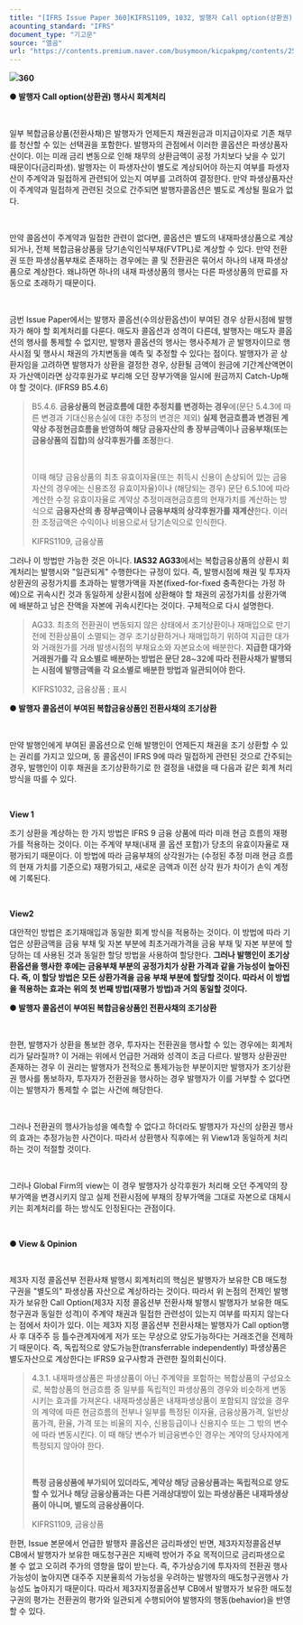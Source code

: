 ```yaml
---
title: "[IFRS Issue Paper 360]KIFRS1109, 1032, 발행자 Call option(상환권) 행사시 회계처리"
acounting_standard: "IFRS"
document_type: "기고문"
source: "엘곰"
url: "https://contents.premium.naver.com/busymoon/kicpakpmg/contents/250201161545583ck"
---
```

![](https://n2.news.naver.com/l.gif?type=content)**360**

**● 발행자 Call option(상환권) 행사시 회계처리**

**​**

일부 복합금융상품(전환사채)은 발행자가 언제든지 채권원금과 미지급이자로 기존 채무를 청산할 수 있는 선택권을 포함한다. 발행자의 관점에서 이러한 콜옵션은 파생상품자산이다. 이는 미래 금리 변동으로 인해 채무의 상환금액이 공정 가치보다 낮을 수 있기 때문이다(금리파생). 발행자는 이 파생자산이 별도로 계상되어야 하는지 여부를 파생자산이 주계약과 밀접하게 관련되어 있는지 여부를 고려하여 결정한다. 만약 파생상품자산이 주계약과 밀접하게 관련된 것으로 간주되면 발행자콜옵션은 별도로 계상될 필요가 없다.

​

만약 콜옵션이 주계약과 밀접한 관련이 없다면, 콜옵션은 별도의 내재파생상품으로 계상되거나, 전체 복합금융상품을 당기손익인식부채(FVTPL)로 계상할 수 있다. 만약 전환권 또한 파생상품부채로 존재하는 경우에는 콜 및 전환권은 묶어서 하나의 내재 파생상품으로 계상한다. 왜냐하면 하나의 내재 파생상품의 행사는 다른 파생상품의 만료를 자동으로 초래하기 때문이다.

​

금번 Issue Paper에서는 발행자 콜옵션(수의상환옵션)이 부여된 경우 상환시점에 발행자가 해야 할 회계처리를 다룬다. 매도자 콜옵션과 성격이 다른데, 발행자는 매도자 콜옵션의 행사를 통제할 수 없지만, 발행자 콜옵션의 행사는 행사주체가 곧 발행자이므로 행사시점 및 행사시 채권의 가치변동을 예측 및 추정할 수 있다는 점이다. 발행자가 곧 상환자임을 고려하면 발행자가 상환을 결정한 경우, 상환될 금액이 원금에 기간계산액면이자 가산액이라면 상각후원가로 부리해 오던 장부가액을 일시에 원금까지 Catch-Up해야 할 것이다. (IFRS9 B5.4.6)

> B5.4.6. **금융상품의 현금흐름에 대한 추정치를 변경하는 경우**에(문단 5.4.3에 따른 변경과 기대신용손실에 대한 추정의 변경은 제외) **실제 현금흐름과 변경된 계약상 추정현금흐름을 반영하여 해당 금융자산의 총 장부금액이나 금융부채(또는 금융상품의 집합)의 상각후원가를 조정**한다.
> 
> ​
> 
> 이때 해당 금융상품의 최초 유효이자율(또는 취득시 신용이 손상되어 있는 금융자산의 경우에는 신용조정 유효이자율)이나 (해당되는 경우) 문단 6.5.10에 따라 계산한 수정 유효이자율로 계약상 추정미래현금흐름의 현재가치를 계산하는 방식으로 **금융자산의 총 장부금액이나 금융부채의 상각후원가를 재계산**한다. 이러한 조정금액은 수익이나 비용으로서 당기손익으로 인식한다.
> 
> KIFRS1109, 금융상품

그러나 이 방법만 가능한 것은 아니다. **IAS32 AG33**에서는 복합금융상품의 상환시 회계처리는 발행시와 "일관되게" 수행한다는 규정이 있다. 즉, 발행시점에 채권 및 투자자 상환권의 공정가치를 초과하는 발행가액을 자본(fixed-for-fixed 충족한다는 가정 하에)으로 귀속시킨 것과 동일하게 상환시점에 상환해야 할 채권의 공정가치를 상환가액에 배분하고 남은 잔액을 자본에 귀속시킨다는 것이다. 구체적으로 다시 설명한다.

> AG33. 최초의 전환권이 변동되지 않은 상태에서 조기상환이나 재매입으로 만기 전에 전환상품이 소멸되는 경우 조기상환하거나 재매입하기 위하여 지급한 대가와 거래원가를 거래 발생시점의 부채요소와 자본요소에 배분한다. **지급한 대가와 거래원가를 각 요소별로 배분하는 방법은 문단 28~32에 따라 전환사채가 발행되는 시점에 발행금액을 각 요소별로 배분한 방법과 일관되어야 한다.**
> 
> KIFRS1032, 금융상품 ; 표시

**● 발행자 콜옵션이 부여된 복합금융상품인 전환사채의 조기상환**

​

만약 발행인에게 부여된 콜옵션으로 인해 발행인이 언제든지 채권을 조기 상환할 수 있는 권리를 가지고 있으며, 동 콜옵션이 IFRS 9에 따라 밀접하게 관련된 것으로 간주되는 경우, 발행인이 이후 채권을 조기상환하기로 한 결정을 내렸을 때 다음과 같은 회계 처리 방식을 따를 수 있다.

​

**View 1**

조기 상환을 계상하는 한 가지 방법은 IFRS 9 금융 상품에 따라 미래 현금 흐름의 재평가를 적용하는 것이다. 이는 주계약 부채(내재 콜 옵션 포함)가 당초의 유효이자율로 재평가되기 때문이다. 이 방법에 따라 금융부채의 상각원가는 (수정된 추정 미래 현금 흐름의 현재 가치를 기준으로) 재평가되고, 새로운 금액과 이전 상각 원가 차이가 손익 계정에 기록된다.

​

**View2**

대안적인 방법은 조기재매입과 동일한 회계 방식을 적용하는 것이다. 이 방법에 따라 기업은 상환금액을 금융 부채 및 자본 부분에 최초거래가격을 금융 부채 및 자본 부분에 할당하는 데 사용된 것과 동일한 할당 방법을 사용하여 할당한다. **그러나 발행인이 조기상환옵션을 행사한 후에는 금융부채 부분의 공정가치가 상환 가격과 같을 가능성이 높아진다. 즉, 이 할당 방법은 모든 상환가격을 금융 부채 부분에 할당할 것이다. 따라서 이 방법을 적용하는 효과는 위의 첫 번째 방법(재평가 방법)과 거의 동일할 것이다.**

**● 발행자 콜옵션이 부여된 복합금융상품인 전환사채의 조기상환**

**​**

한편, 발행자가 상환을 통보한 경우, 투자자는 전환권을 행사할 수 있는 경우에는 회계처리가 달라질까? 이 거래는 위에서 언급한 거래와 성격이 조금 다르다. 발행자 상환권만 존재하는 경우 이 권리는 발행자가 전적으로 통제가능한 부분이지만 발행자가 조기상환권 행사를 통보하자, 투자자가 전환권을 행사하는 경우 발행자가 이를 거부할 수 없다면 이는 발행자가 통제할 수 없는 사건에 해당한다.

​

그러나 전환권의 행사가능성을 예측할 수 없다고 하더라도 발행자가 자신의 상환권 행사의 효과는 추정가능한 사건이다. 따라서 상환행사 직후에는 위 View1과 동일하게 처리하는 것이 적절할 것이다.

​

그러나 Global Firm의 view는 이 경우 발행자가 상각후원가 처리해 오던 주계약의 장부가액을 변경시키지 않고 실제 전환시점에 부채의 장부가액을 그대로 자본으로 대체시키는 회계처리를 하는 방식도 인정된다는 관점이다.

​

**● View & Opinion**

**​**

제3자 지정 콜옵션부 전환사채 발행시 회계처리의 핵심은 발행자가 보유한 CB 매도청구권을 "별도의" 파생상품 자산으로 계상하라는 것이다. 따라서 위 논점의 전제인 발행자가 보유한 Call Option(제3자 지정 콜옵션부 전환사채 발행시 발행자가 보유한 매도청구권과 동일한 성격)이 주계약 채권과 밀접한 관련성이 있는지 여부를 따지지 않는다는 점에서 차이가 있다. 이는 제3자 지정 콜옵션부 전환사채는 발행자가 Call option행사 후 대주주 등 틀수관계자에게 저가 또는 무상으로 양도가능하다는 거래조건을 전제하기 때문이다. 즉, 독립적으로 양도가능한(transferrable independently) 파생상품은 별도자산으로 계상한다는 IFRS9 요구사항과 관련한 질의회신이다.

> 4.3.1. 내재파생상품은 파생상품이 아닌 주계약을 포함하는 복합상품의 구성요소로, 복합상품의 현금흐름 중 일부를 독립적인 파생상품의 경우와 비슷하게 변동시키는 효과를 가져온다. 내재파생상품은 내재파생상품이 포함되지 않았을 경우의 계약에 따른 현금흐름의 전부나 일부를 특정된 이자율, 금융상품가격, 일반상품가격, 환율, 가격 또는 비율의 지수, 신용등급이나 신용지수 또는 그 밖의 변수에 따라 변동시킨다. 이 때 해당 변수가 비금융변수인 경우는 계약의 당사자에게 특정되지 않아야 한다.
> 
> ​
> 
> **특정 금융상품에 부가되어 있더라도, 계약상 해당 금융상품과는 독립적으로 양도할 수 있거나 해당 금융상품과는 다른 거래상대방이 있는 파생상품은 내재파생상품이 아니며, 별도의 금융상품이다.**
> 
> KIFRS1109, 금융상품

한편, Issue 본문에서 언급한 발행자 콜옵션은 금리파생인 반면, 제3자지정콜옵션부 CB에서 발행자가 보유한 매도청구권은 지배력 방어가 주요 목적이므로 금리파생으로 볼 수 없고 오히려 주가의 영향을 많이 받는다. 즉, 주가상승기에 투자자의 전환권 행사가능성이 높아지면 대주주 지분율희석 가능성을 우려하는 발행자의 매도청구권행사 가능성도 높아지기 때문이다. 따라서 제3자지정콜옵션부 CB에서 발행자가 보유한 매도청구권의 평가는 전환권의 평가와 일관되게 수행되어야 발행자의 행동(behavior)을 반영할 수 있다.